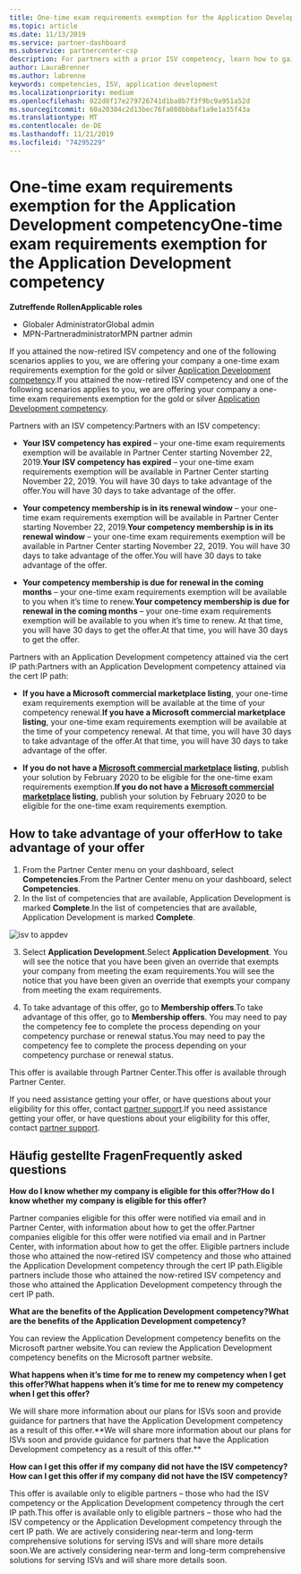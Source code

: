 ```yaml
---
title: One-time exam requirements exemption for the Application Development competency | Partner Center
ms.topic: article
ms.date: 11/13/2019
ms.service: partner-dashboard
ms.subservice: partnercenter-csp
description: For partners with a prior ISV competency, learn how to gain a one-time exam requirements exemption for the Application Development competency
author: LauraBrenner
ms.author: labrenne
keywords: competencies, ISV, application development
ms.localizationpriority: medium
ms.openlocfilehash: 022d8f17e279726741d1ba8b7f3f9bc9a951a52d
ms.sourcegitcommit: 60a20304c2d13bec76fa088bb8af1a9e1a35f43a
ms.translationtype: MT
ms.contentlocale: de-DE
ms.lasthandoff: 11/21/2019
ms.locfileid: "74295229"
---
```

# <a name="one-time-exam-requirements-exemption-for-the-application-development-competency"></a><span data-ttu-id="40d4c-104">One-time exam requirements exemption for the Application Development competency</span><span class="sxs-lookup"><span data-stu-id="40d4c-104">One-time exam requirements exemption for the Application Development competency</span></span>

<span data-ttu-id="40d4c-105">**Zutreffende Rollen**</span><span class="sxs-lookup"><span data-stu-id="40d4c-105">**Applicable roles**</span></span>

- <span data-ttu-id="40d4c-106">Globaler Administrator</span><span class="sxs-lookup"><span data-stu-id="40d4c-106">Global admin</span></span>
- <span data-ttu-id="40d4c-107">MPN-Partneradministrator</span><span class="sxs-lookup"><span data-stu-id="40d4c-107">MPN partner admin</span></span>

<span data-ttu-id="40d4c-108">If you attained the now-retired ISV competency and one of the following scenarios applies to you, we are offering your company a one-time exam requirements exemption for the gold or silver [Application Development competency](https://partner.microsoft.com/membership/application-development-competency).</span><span class="sxs-lookup"><span data-stu-id="40d4c-108">If you attained the now-retired ISV competency and one of the following scenarios applies to you, we are offering your company a one-time exam requirements exemption for the gold or silver [Application Development competency](https://partner.microsoft.com/membership/application-development-competency).</span></span> 

<span data-ttu-id="40d4c-109">Partners with an ISV competency:</span><span class="sxs-lookup"><span data-stu-id="40d4c-109">Partners with an ISV competency:</span></span>

- <span data-ttu-id="40d4c-110">**Your ISV competency has expired** – your one-time exam requirements exemption will be available in Partner Center starting November 22, 2019.</span><span class="sxs-lookup"><span data-stu-id="40d4c-110">**Your ISV competency has expired** – your one-time exam requirements exemption will be available in Partner Center starting November 22, 2019.</span></span> <span data-ttu-id="40d4c-111">You will have 30 days to take advantage of the offer.</span><span class="sxs-lookup"><span data-stu-id="40d4c-111">You will have 30 days to take advantage of the offer.</span></span> 

- <span data-ttu-id="40d4c-112">**Your competency membership is in its renewal window** – your one-time exam requirements exemption will be available in Partner Center starting November 22, 2019.</span><span class="sxs-lookup"><span data-stu-id="40d4c-112">**Your competency membership is in its renewal window** – your one-time exam requirements exemption will be available in Partner Center starting November 22, 2019.</span></span> <span data-ttu-id="40d4c-113">You will have 30 days to take advantage of the offer.</span><span class="sxs-lookup"><span data-stu-id="40d4c-113">You will have 30 days to take advantage of the offer.</span></span> 

- <span data-ttu-id="40d4c-114">**Your competency membership is due for renewal in the coming months** – your one-time exam requirements exemption will be available to you when it’s time to renew.</span><span class="sxs-lookup"><span data-stu-id="40d4c-114">**Your competency membership is due for renewal in the coming months** – your one-time exam requirements exemption will be available to you when it’s time to renew.</span></span> <span data-ttu-id="40d4c-115">At that time, you will have 30 days to get the offer.</span><span class="sxs-lookup"><span data-stu-id="40d4c-115">At that time, you will have 30 days to get the offer.</span></span>

<span data-ttu-id="40d4c-116">Partners with an Application Development competency attained via the cert IP path:</span><span class="sxs-lookup"><span data-stu-id="40d4c-116">Partners with an Application Development competency attained via the cert IP path:</span></span>

- <span data-ttu-id="40d4c-117">**If you have a Microsoft commercial marketplace listing**, your one-time exam requirements exemption will be available at the time of your competency renewal.</span><span class="sxs-lookup"><span data-stu-id="40d4c-117">**If you have a Microsoft commercial marketplace listing**, your one-time exam requirements exemption will be available at the time of your competency renewal.</span></span> <span data-ttu-id="40d4c-118">At that time, you will have 30 days to take advantage of the offer.</span><span class="sxs-lookup"><span data-stu-id="40d4c-118">At that time, you will have 30 days to take advantage of the offer.</span></span>

- <span data-ttu-id="40d4c-119">**If you do not have a [Microsoft commercial marketplace](https://azure.microsoft.com/overview/commercial-marketplace/) listing**, publish your solution by February 2020 to be eligible for the one-time exam requirements exemption.</span><span class="sxs-lookup"><span data-stu-id="40d4c-119">**If you do not have a [Microsoft commercial marketplace](https://azure.microsoft.com/overview/commercial-marketplace/) listing**, publish your solution by February 2020 to be eligible for the one-time exam requirements exemption.</span></span>

## <a name="how-to-take-advantage-of-your-offer"></a><span data-ttu-id="40d4c-120">How to take advantage of your offer</span><span class="sxs-lookup"><span data-stu-id="40d4c-120">How to take advantage of your offer</span></span>

1. <span data-ttu-id="40d4c-121">From the Partner Center menu on your dashboard, select **Competencies**.</span><span class="sxs-lookup"><span data-stu-id="40d4c-121">From the Partner Center menu on your dashboard, select **Competencies**.</span></span>
2. <span data-ttu-id="40d4c-122">In the list of competencies that are available, Application Development is marked **Complete**.</span><span class="sxs-lookup"><span data-stu-id="40d4c-122">In the list of competencies that are available, Application Development is marked **Complete**.</span></span>

![isv to appdev](images/appdev.png)

3. <span data-ttu-id="40d4c-124">Select **Application Development**.</span><span class="sxs-lookup"><span data-stu-id="40d4c-124">Select **Application Development**.</span></span> <span data-ttu-id="40d4c-125">You will see the notice that you have been given an override that exempts your company from meeting the exam requirements.</span><span class="sxs-lookup"><span data-stu-id="40d4c-125">You will see the notice that you have been given an override that exempts your company from meeting the exam requirements.</span></span> 

4. <span data-ttu-id="40d4c-126">To take advantage of this offer, go to **Membership offers**.</span><span class="sxs-lookup"><span data-stu-id="40d4c-126">To take advantage of this offer, go to **Membership offers**.</span></span> <span data-ttu-id="40d4c-127">You may need to pay the competency fee to complete the process depending on your competency purchase or renewal status.</span><span class="sxs-lookup"><span data-stu-id="40d4c-127">You may need to pay the competency fee to complete the process depending on your competency purchase or renewal status.</span></span> 

<span data-ttu-id="40d4c-128">This offer is available through Partner Center.</span><span class="sxs-lookup"><span data-stu-id="40d4c-128">This offer is available through Partner Center.</span></span>

<span data-ttu-id="40d4c-129">If you need assistance getting your offer, or have questions about your eligibility for this offer, contact [partner support](https://partner.microsoft.com/Support).</span><span class="sxs-lookup"><span data-stu-id="40d4c-129">If you need assistance getting your offer, or have questions about your eligibility for this offer, contact [partner support](https://partner.microsoft.com/Support).</span></span> 

## <a name="frequently-asked-questions"></a><span data-ttu-id="40d4c-130">Häufig gestellte Fragen</span><span class="sxs-lookup"><span data-stu-id="40d4c-130">Frequently asked questions</span></span>

<span data-ttu-id="40d4c-131">**How do I know whether my company is eligible for this offer?**</span><span class="sxs-lookup"><span data-stu-id="40d4c-131">**How do I know whether my company is eligible for this offer?**</span></span>

<span data-ttu-id="40d4c-132">Partner companies eligible for this offer were notified via email and in Partner Center, with information about how to get the offer.</span><span class="sxs-lookup"><span data-stu-id="40d4c-132">Partner companies eligible for this offer were notified via email and in Partner Center, with information about how to get the offer.</span></span> <span data-ttu-id="40d4c-133">Eligible partners include those who attained the now-retired ISV competency and those who attained the Application Development competency through the cert IP path.</span><span class="sxs-lookup"><span data-stu-id="40d4c-133">Eligible partners include those who attained the now-retired ISV competency and those who attained the Application Development competency through the cert IP path.</span></span> 

<span data-ttu-id="40d4c-134">**What are the benefits of the Application Development competency?**</span><span class="sxs-lookup"><span data-stu-id="40d4c-134">**What are the benefits of the Application Development competency?**</span></span>

<span data-ttu-id="40d4c-135">You can review the Application Development competency benefits on the Microsoft partner website.</span><span class="sxs-lookup"><span data-stu-id="40d4c-135">You can review the Application Development competency benefits on the Microsoft partner website.</span></span> 

<span data-ttu-id="40d4c-136">**What happens when it’s time for me to renew my competency when I get this offer?**</span><span class="sxs-lookup"><span data-stu-id="40d4c-136">**What happens when it’s time for me to renew my competency when I get this offer?**</span></span> 

<span data-ttu-id="40d4c-137">We will share more information about our plans for ISVs soon and provide guidance for partners that have the Application Development competency as a result of this offer.\*\*</span><span class="sxs-lookup"><span data-stu-id="40d4c-137">We will share more information about our plans for ISVs soon and provide guidance for partners that have the Application Development competency as a result of this offer.\*\*</span></span>  

<span data-ttu-id="40d4c-138">**How can I get this offer if my company did not have the ISV competency?**</span><span class="sxs-lookup"><span data-stu-id="40d4c-138">**How can I get this offer if my company did not have the ISV competency?**</span></span>

<span data-ttu-id="40d4c-139">This offer is available only to eligible partners – those who had the ISV competency or the Application Development competency through the cert IP path.</span><span class="sxs-lookup"><span data-stu-id="40d4c-139">This offer is available only to eligible partners – those who had the ISV competency or the Application Development competency through the cert IP path.</span></span> <span data-ttu-id="40d4c-140">We are actively considering near-term and long-term comprehensive solutions for serving ISVs and will share more details soon.</span><span class="sxs-lookup"><span data-stu-id="40d4c-140">We are actively considering near-term and long-term comprehensive solutions for serving ISVs and will share more details soon.</span></span> 


